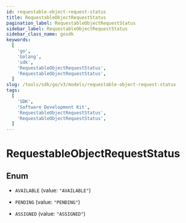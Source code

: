 ```yaml
---
id: requestable-object-request-status
title: RequestableObjectRequestStatus
pagination_label: RequestableObjectRequestStatus
sidebar_label: RequestableObjectRequestStatus
sidebar_class_name: gosdk
keywords:
  [
    'go',
    'Golang',
    'sdk',
    'RequestableObjectRequestStatus',
    'RequestableObjectRequestStatus',
  ]
slug: /tools/sdk/go/v3/models/requestable-object-request-status
tags:
  [
    'SDK',
    'Software Development Kit',
    'RequestableObjectRequestStatus',
    'RequestableObjectRequestStatus',
  ]
---
```


# RequestableObjectRequestStatus

## Enum

- `AVAILABLE` (value: `"AVAILABLE"`)

- `PENDING` (value: `"PENDING"`)

- `ASSIGNED` (value: `"ASSIGNED"`)
